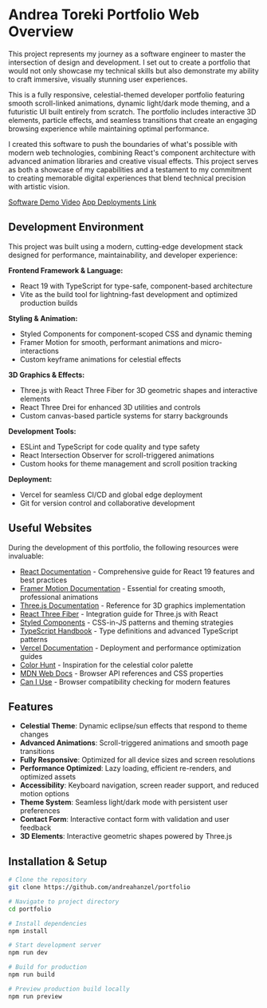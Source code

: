 # Andrea Toreki Portfolio Web Overview

This project represents my journey as a software engineer to master the intersection of design and development. I set out to create a portfolio that would not only showcase my technical skills but also demonstrate my ability to craft immersive, visually stunning user experiences.

This is a fully responsive, celestial-themed developer portfolio featuring smooth scroll-linked animations, dynamic light/dark mode theming, and a futuristic UI built entirely from scratch. The portfolio includes interactive 3D elements, particle effects, and seamless transitions that create an engaging browsing experience while maintaining optimal performance.

I created this software to push the boundaries of what's possible with modern web technologies, combining React's component architecture with advanced animation libraries and creative visual effects. This project serves as both a showcase of my capabilities and a testament to my commitment to creating memorable digital experiences that blend technical precision with artistic vision.

[Software Demo Video](http://myyoutube.link.goes.here)
[App Deployments Link](https://portfolio-orpin-tau-11.vercel.app/)

## Development Environment

This project was built using a modern, cutting-edge development stack designed for performance, maintainability, and developer experience:

**Frontend Framework & Language:**

- React 19 with TypeScript for type-safe, component-based architecture
- Vite as the build tool for lightning-fast development and optimized production builds

**Styling & Animation:**

- Styled Components for component-scoped CSS and dynamic theming
- Framer Motion for smooth, performant animations and micro-interactions
- Custom keyframe animations for celestial effects

**3D Graphics & Effects:**

- Three.js with React Three Fiber for 3D geometric shapes and interactive elements
- React Three Drei for enhanced 3D utilities and controls
- Custom canvas-based particle systems for starry backgrounds

**Development Tools:**

- ESLint and TypeScript for code quality and type safety
- React Intersection Observer for scroll-triggered animations
- Custom hooks for theme management and scroll position tracking

**Deployment:**

- Vercel for seamless CI/CD and global edge deployment
- Git for version control and collaborative development

## Useful Websites

During the development of this portfolio, the following resources were invaluable:

- [React Documentation](https://react.dev/) - Comprehensive guide for React 19 features and best practices
- [Framer Motion Documentation](https://www.framer.com/motion/) - Essential for creating smooth, professional animations
- [Three.js Documentation](https://threejs.org/docs/) - Reference for 3D graphics implementation
- [React Three Fiber](https://docs.pmnd.rs/react-three-fiber/getting-started/introduction) - Integration guide for Three.js with React
- [Styled Components](https://styled-components.com/docs) - CSS-in-JS patterns and theming strategies
- [TypeScript Handbook](https://www.typescriptlang.org/docs/) - Type definitions and advanced TypeScript patterns
- [Vercel Documentation](https://vercel.com/docs) - Deployment and performance optimization guides
- [Color Hunt](https://colorhunt.co/) - Inspiration for the celestial color palette
- [MDN Web Docs](https://developer.mozilla.org/) - Browser API references and CSS properties
- [Can I Use](https://caniuse.com/) - Browser compatibility checking for modern features

## Features

- **Celestial Theme**: Dynamic eclipse/sun effects that respond to theme changes
- **Advanced Animations**: Scroll-triggered animations and smooth page transitions
- **Fully Responsive**: Optimized for all device sizes and screen resolutions
- **Performance Optimized**: Lazy loading, efficient re-renders, and optimized assets
- **Accessibility**: Keyboard navigation, screen reader support, and reduced motion options
- **Theme System**: Seamless light/dark mode with persistent user preferences
- **Contact Form**: Interactive contact form with validation and user feedback
- **3D Elements**: Interactive geometric shapes powered by Three.js

## Installation & Setup

```bash
# Clone the repository
git clone https://github.com/andreahanzel/portfolio

# Navigate to project directory
cd portfolio

# Install dependencies
npm install

# Start development server
npm run dev

# Build for production
npm run build

# Preview production build locally
npm run preview
